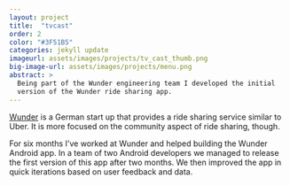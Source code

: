 ```yaml
---
layout: project
title:  "tvcast"
order: 2
color: "#3F51B5"
categories: jekyll update
imageurl: assets/images/projects/tv_cast_thumb.png
big-image-url: assets/images/projects/menu.png
abstract: >
  Being part of the Wunder engineering team I developed the initial
  version of the Wunder ride sharing app.
---
```

[Wunder](http://www.wunder.org/) is a German start up that provides a ride sharing service similar to Uber.
It is more focused on the community aspect of ride sharing, though.

For six months I've worked at Wunder and helped building the Wunder Android app.
In a team of two Android developers we managed to release the first version of this app
after two months. We then improved the app in quick iterations based on user feedback and data.
